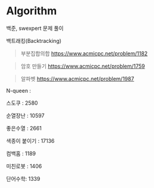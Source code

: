 # Algorithm
백준, swexpert 문제 풀이 

백트래킹(Backtracking)
>부분집합의합 https://www.acmicpc.net/problem/1182 

>암호 만들기 https://www.acmicpc.net/problem/1759 

>알파벳  https://www.acmicpc.net/problem/1987    

N-queen : 

스도쿠 : 2580

순열장난 : 10597

좋은수열 : 2661

색종이 붙이기 : 17136

컴백홈 : 1189

미친로봇 : 1406

단어수학: 1339
